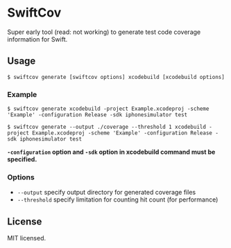 # SwiftCov

Super early tool (read: not working) to generate test code coverage information
for Swift.

## Usage

```shell
$ swiftcov generate [swiftcov options] xcodebuild [xcodebuild options]
```

### Example

```shell
$ swiftcov generate xcodebuild -project Example.xcodeproj -scheme 'Example' -configuration Release -sdk iphonesimulator test
```

```shell
$ swiftcov generate --output ./coverage --threshold 1 xcodebuild -project Example.xcodeproj -scheme 'Example' -configuration Release -sdk iphonesimulator test
```

__`-configuration` option and `-sdk` option in xcodebuild command must be specified.__

### Options

- `--output` specify output directory for generated coverage files
- `--threshold` specify limitation for counting hit count (for performance)

## License

MIT licensed.
